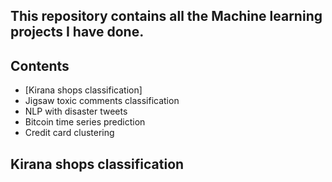## This repository contains all the Machine learning projects I have done.
## **Contents**
- [Kirana shops classification]
- Jigsaw toxic comments classification
- NLP with disaster tweets
- Bitcoin time series prediction
- Credit card clustering

## **Kirana shops classification**




